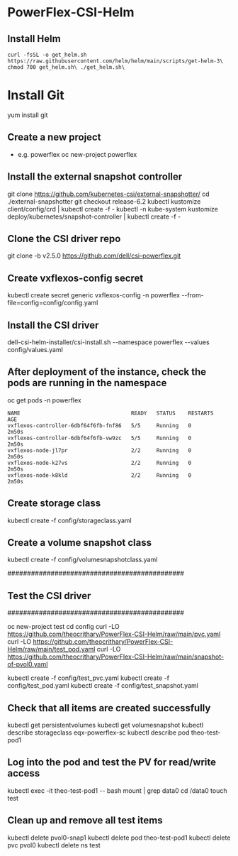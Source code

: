 # PowerFlex-CSI-Helm

## Install Helm
`
curl -fsSL -o get_helm.sh https://raw.githubusercontent.com/helm/helm/main/scripts/get-helm-3\
chmod 700 get_helm.sh\
./get_helm.sh\
`

# Install Git
yum install git

## Create a new project
- e.g. powerflex
oc new-project powerflex

## Install the external snapshot controller
git clone https://github.com/kubernetes-csi/external-snapshotter/
cd ./external-snapshotter
git checkout release-6.2
kubectl kustomize client/config/crd | kubectl create -f -
kubectl -n kube-system kustomize deploy/kubernetes/snapshot-controller | kubectl create -f -

## Clone the CSI driver repo
git clone -b v2.5.0 https://github.com/dell/csi-powerflex.git

## Create vxflexos-config secret
kubectl create secret generic vxflexos-config -n powerflex --from-file=config=config/config.yaml

## Install the CSI driver
dell-csi-helm-installer/csi-install.sh --namespace powerflex --values config/values.yaml

## After deployment of the instance, check the pods are running in the namespace
oc get pods -n powerflex

```
NAME                                   READY   STATUS    RESTARTS   AGE
vxflexos-controller-6dbf64f6fb-fnf86   5/5     Running   0          2m50s
vxflexos-controller-6dbf64f6fb-vw9zc   5/5     Running   0          2m50s
vxflexos-node-jl7pr                    2/2     Running   0          2m50s
vxflexos-node-k27vs                    2/2     Running   0          2m50s
vxflexos-node-k8kld                    2/2     Running   0          2m50s
```

## Create storage class
kubectl create -f config/storageclass.yaml

## Create a volume snapshot class
kubectl create -f config/volumesnapshotclass.yaml


#############################################
## Test the CSI driver
#############################################

oc new-project test
cd config
curl -LO https://github.com/theocrithary/PowerFlex-CSI-Helm/raw/main/pvc.yaml
curl -LO https://github.com/theocrithary/PowerFlex-CSI-Helm/raw/main/test_pod.yaml
curl -LO https://github.com/theocrithary/PowerFlex-CSI-Helm/raw/main/snapshot-of-pvol0.yaml

kubectl create -f config/test_pvc.yaml
kubectl create -f config/test_pod.yaml
kubectl create -f config/test_snapshot.yaml

## Check that all items are created successfully
kubectl get persistentvolumes
kubectl get volumesnapshot
kubectl describe storageclass eqx-powerflex-sc
kubectl describe pod theo-test-pod1

## Log into the pod and test the PV for read/write access
kubectl exec -it theo-test-pod1 -- bash
mount | grep data0
cd /data0
touch test

## Clean up and remove all test items
kubectl delete pvol0-snap1
kubectl delete pod theo-test-pod1
kubectl delete pvc pvol0
kubectl delete ns test
